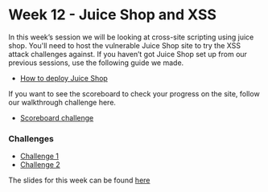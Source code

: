 
# Week 12 - Juice Shop and XSS

In this week’s session we will be looking at cross-site scripting using juice shop.
You'll need to host the vulnerable Juice Shop site to try the XSS attack challenges against.
If you haven’t got Juice Shop set up from our previous sessions, use the following guide we made.

 - [How to deploy Juice Shop](https://github.com/DMUHackers/weekly_sessions/tree/master/2020-2021/week_6/deploy_juice_shop)
 
If you want to see the scoreboard to check your progress on the site, follow our walkthrough challenge here.

 - [Scoreboard challenge](https://github.com/DMUHackers/weekly_sessions/tree/master/2020-2021/week_6/challenge_1)

### Challenges

- [Challenge 1](https://github.com/DMUHackers/weekly_sessions/tree/master/2020-2021/week_12/challenge_1)
- [Challenge 2](https://github.com/DMUHackers/weekly_sessions/tree/master/2020-2021/week_12/challenge_2)

The slides for this week can be found [here](https://github.com/DMUHackers/weekly_sessions/blob/master/2020-2021/week_12/XSS-%26%20Juice-Shop-11_02_21.pptx.pdf)
